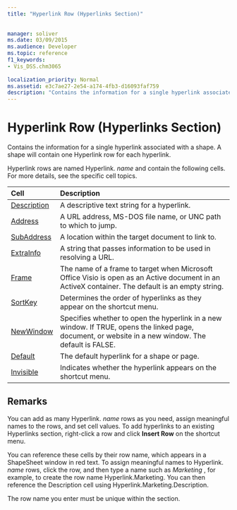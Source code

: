 ```yaml
---
title: "Hyperlink Row (Hyperlinks Section)"
 
 
manager: soliver
ms.date: 03/09/2015
ms.audience: Developer
ms.topic: reference
f1_keywords:
- Vis_DSS.chm3065
 
localization_priority: Normal
ms.assetid: e3c7ae27-2e54-a174-4fb3-d16093faf759
description: "Contains the information for a single hyperlink associated with a shape. A shape will contain one Hyperlink row for each hyperlink."
---
```


# Hyperlink Row (Hyperlinks Section)

Contains the information for a single hyperlink associated with a shape. A shape will contain one Hyperlink row for each hyperlink.
  
Hyperlink rows are named Hyperlink. *name*  and contain the following cells. For more details, see the specific cell topics. 
  
|**Cell**|**Description**|
|:-----|:-----|
|[Description](description-cell-hyperlinks-section.md) <br/> |A descriptive text string for a hyperlink.  <br/> |
|[Address](address-cell-hyperlinks-section.md) <br/> |A URL address, MS-DOS file name, or UNC path to which to jump.  <br/> |
|[SubAddress](subaddress-cell-hyperlinks-section.md) <br/> |A location within the target document to link to.  <br/> |
|[ExtraInfo](extrainfo-cell-hyperlinks-section.md) <br/> |A string that passes information to be used in resolving a URL.  <br/> |
|[Frame](frame-cell-hyperlinks-section.md) <br/> |The name of a frame to target when Microsoft Office Visio is open as an Active document in an ActiveX container. The default is an empty string.  <br/> |
|[SortKey](sortkey-cell-hyperlinks-section.md) <br/> |Determines the order of hyperlinks as they appear on the shortcut menu.  <br/> |
|[NewWindow](newwindow-cell-hyperlinks-section.md) <br/> |Specifies whether to open the hyperlink in a new window. If TRUE, opens the linked page, document, or website in a new window. The default is FALSE.  <br/> |
|[Default](default-cell-hyperlinks-section.md) <br/> |The default hyperlink for a shape or page.  <br/> |
|[Invisible](invisible-cell-hyperlinks-section.md) <br/> |Indicates whether the hyperlink appears on the shortcut menu.  <br/> |
   
## Remarks

 You can add as many Hyperlink.  *name*  rows as you need, assign meaningful names to the rows, and set cell values. To add hyperlinks to an existing Hyperlinks section, right-click a row and click **Insert Row** on the shortcut menu. 
  
You can reference these cells by their row name, which appears in a ShapeSheet window in red text. To assign meaningful names to Hyperlink. *name*  rows, click the row, and then type a name such as  *Marketing*  , for example, to create the row name Hyperlink.Marketing. You can then reference the Description cell using Hyperlink.Marketing.Description. 
  
The row name you enter must be unique within the section.
  

